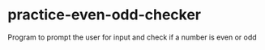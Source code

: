 # practice-even-odd-checker
Program to prompt the user for input and check if a number is even or odd
